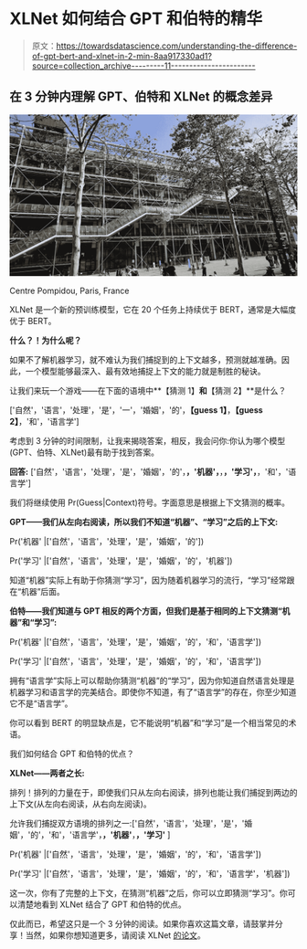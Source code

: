 # XLNet 如何结合 GPT 和伯特的精华

> 原文：<https://towardsdatascience.com/understanding-the-difference-of-gpt-bert-and-xlnet-in-2-min-8aa917330ad1?source=collection_archive---------11----------------------->

## 在 3 分钟内理解 GPT、伯特和 XLNet 的概念差异

![](img/2eda3106d7e707c07deec804e28f1285.png)

Centre Pompidou, Paris, France

XLNet 是一个新的预训练模型，它在 20 个任务上持续优于 BERT，通常是大幅度优于 BERT。

**什么？！为什么呢？**

如果不了解机器学习，就不难认为我们捕捉到的上下文越多，预测就越准确。因此，一个模型能够最深入、最有效地捕捉上下文的能力就是制胜的秘诀。

让我们来玩一个游戏——在下面的语境中**【猜测 1】**和**【猜测 2】**是什么？

['自然'，'语言'，'处理'，'是'，'一'，'婚姻'，'的'，**【guess 1】**，**【guess 2】**，'和'，'语言学']

考虑到 3 分钟的时间限制，让我来揭晓答案，相反，我会问你:你认为哪个模型(GPT、伯特、XLNet)最有助于找到答案。

**回答:** ['自然'，'语言'，'处理'，'是'，'婚姻'，'的'，**，'机器'，**，**，'学习'，**，'和'，'语言学']

我们将继续使用 Pr(Guess|Context)符号。字面意思是根据上下文猜测的概率。

**GPT——我们从左向右阅读，所以我们不知道“机器”、“学习”之后的上下文:**

Pr('机器' |['自然'，'语言'，'处理'，'是'，'婚姻'，'的'])

Pr('学习' |['自然'，'语言'，'处理'，'是'，'婚姻'，'的'，'机器'])

知道“机器”实际上有助于你猜测“学习”，因为随着机器学习的流行，“学习”经常跟在“机器”后面。

**伯特——我们知道与 GPT 相反的两个方面，但我们是基于相同的上下文猜测“机器”和“学习”:**

Pr('机器' |['自然'，'语言'，'处理'，'是'，'婚姻'，'的'，'和'，'语言学'])

Pr('学习' |['自然'，'语言'，'处理'，'是'，'婚姻'，'的'，'和'，'语言学'])

拥有“语言学”实际上可以帮助你猜测“机器”的“学习”，因为你知道自然语言处理是机器学习和语言学的完美结合。即使你不知道，有了“语言学”的存在，你至少知道它不是“语言学”。

你可以看到 BERT 的明显缺点是，它不能说明“机器”和“学习”是一个相当常见的术语。

我们如何结合 GPT 和伯特的优点？

**XLNet——两者之长:**

排列！排列的力量在于，即使我们只从左向右阅读，排列也能让我们捕捉到两边的上下文(从左向右阅读，从右向左阅读)。

允许我们捕捉双方语境的排列之一:['自然'，'语言'，'处理'，'是'，'婚姻'，'的'，'和'，'语言学'，**，'机器'**，**，'学习'** ]

Pr('机器' |['自然'，'语言'，'处理'，'是'，'婚姻'，'的'，'和'，'语言学'])

Pr('学习' |['自然'，'语言'，'处理'，'是'，'婚姻'，'的'，'和'，'语言学'，'机器'])

这一次，你有了完整的上下文，在猜测“机器”之后，你可以立即猜测“学习”。你可以清楚地看到 XLNet 结合了 GPT 和伯特的优点。

仅此而已，希望这只是一个 3 分钟的阅读。如果你喜欢这篇文章，请鼓掌并分享！当然，如果你想知道更多，请阅读 XLNet [的论文](https://arxiv.org/pdf/1906.08237.pdf)。
